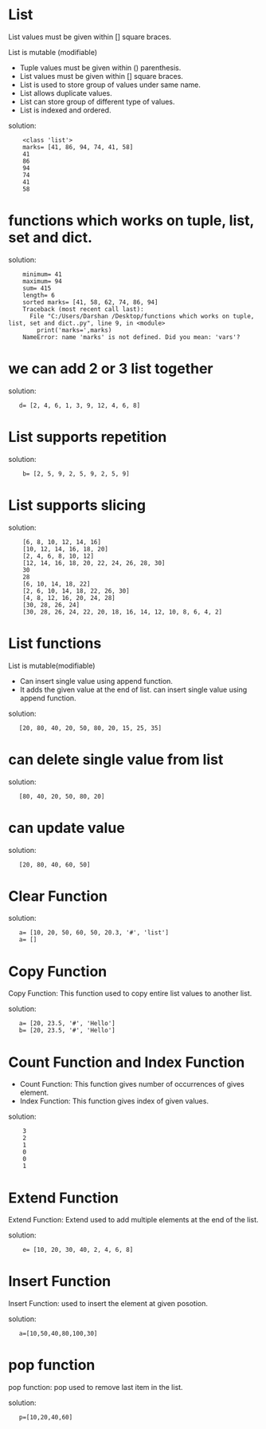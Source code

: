 # List
List values must be given within [] square braces.

List is mutable (modifiable)
* Tuple values must be given within () parenthesis.
* List values must be given within [] square braces.
* List is used to store group of values under same name.
* List allows duplicate values.
* List can store group of different type of values.
* List is indexed and ordered.

solution:

        <class 'list'>
        marks= [41, 86, 94, 74, 41, 58]
        41
        86
        94
        74
        41
        58
        
       
# functions which works on tuple, list, set and dict.

solution:

        minimum= 41
        maximum= 94
        sum= 415
        length= 6
        sorted marks= [41, 58, 62, 74, 86, 94]
        Traceback (most recent call last):
          File "C:/Users/Darshan /Desktop/functions which works on tuple, list, set and dict..py", line 9, in <module>
            print('marks=',marks)
        NameError: name 'marks' is not defined. Did you mean: 'vars'?
        
# we can add 2 or 3 list together

solution:

       d= [2, 4, 6, 1, 3, 9, 12, 4, 6, 8]
     
# List supports repetition

solution:

        b= [2, 5, 9, 2, 5, 9, 2, 5, 9]
        
# List supports slicing
 
 solution:

        [6, 8, 10, 12, 14, 16]
        [10, 12, 14, 16, 18, 20]
        [2, 4, 6, 8, 10, 12]
        [12, 14, 16, 18, 20, 22, 24, 26, 28, 30]
        30
        28
        [6, 10, 14, 18, 22]
        [2, 6, 10, 14, 18, 22, 26, 30]
        [4, 8, 12, 16, 20, 24, 28]
        [30, 28, 26, 24]
        [30, 28, 26, 24, 22, 20, 18, 16, 14, 12, 10, 8, 6, 4, 2]

# List functions 

 List is mutable(modifiable)
  *  Can insert single value using append function.
  * It adds the given value at the end of list.
    can insert single value using append function.

solution:

       [20, 80, 40, 20, 50, 80, 20, 15, 25, 35]
       
# can delete single value from list   

solution:  

       [80, 40, 20, 50, 80, 20]

# can update value

solution:

       [20, 80, 40, 60, 50]

# Clear Function

solution:

       a= [10, 20, 50, 60, 50, 20.3, '#', 'list']
       a= []


# Copy Function

Copy Function: This function used to copy entire list values to another list.

solution:

       a= [20, 23.5, '#', 'Hello']
       b= [20, 23.5, '#', 'Hello']
# Count Function and Index Function
* Count Function:  This function gives number of occurrences of gives element.
* Index Function: This function gives index of given values.

solution:

        3
        2
        1
        0
        0
        1
# Extend Function                        
Extend Function: Extend used to add multiple elements at the end of the list.

solution:

        e= [10, 20, 30, 40, 2, 4, 6, 8]

# Insert Function
Insert Function: used to insert the element at given posotion.

solution:

       a=[10,50,40,80,100,30]

# pop function
pop function: pop used to remove last item in the list.

solution:

       p=[10,20,40,60]



